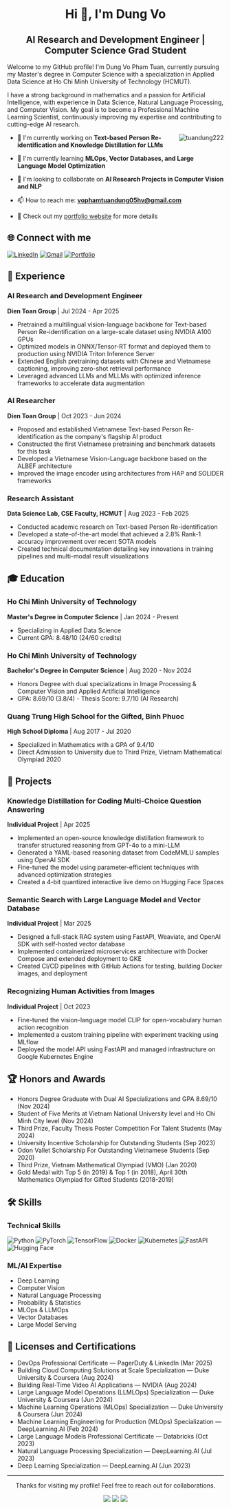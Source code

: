 

<!--
## Hi there 👋
**tuandung222/tuandung222** is a ✨ _special_ ✨ repository because its `README.md` (this file) appears on your GitHub profile.

Here are some ideas to get you started:

- 🔭 I’m currently working on ...
- 🌱 I’m currently learning ...
- 👯 I’m looking to collaborate on ...
- 🤔 I’m looking for help with ...
- 💬 Ask me about ...
- 📫 How to reach me: ...
- 😄 Pronouns: ...
- ⚡ Fun fact: ...
-->
# <div align="center">Hi 👋, I'm Dung Vo</div>
## <div align="center">AI Research and Development Engineer | Computer Science Grad Student</div>

Welcome to my GitHub profile! I'm Dung Vo Pham Tuan, currently pursuing my Master's degree in Computer Science with a specialization in Applied Data Science at Ho Chi Minh University of Technology (HCMUT).

I have a strong background in mathematics and a passion for Artificial Intelligence, with experience in Data Science, Natural Language Processing, and Computer Vision. My goal is to become a Professional Machine Learning Scientist, continuously improving my expertise and contributing to cutting-edge AI research.

<img align="right" src="https://github-readme-stats.vercel.app/api/top-langs?username=tuandung222&show_icons=true&locale=en&layout=compact" alt="tuandung222" />

- 🔭 I'm currently working on **Text-based Person Re-identification and Knowledge Distillation for LLMs**

- 🌱 I'm currently learning **MLOps, Vector Databases, and Large Language Model Optimization**

- 👯 I'm looking to collaborate on **AI Research Projects in Computer Vision and NLP**

- 📫 How to reach me: **vophamtuandung05hv@gmail.com**

- 📄 Check out my [portfolio website](https://tuandung222.github.io/Portfolio) for more details

## 🌐 Connect with me

[![LinkedIn](https://img.shields.io/badge/-Dung%20Vo-blue?style=for-the-badge&logo=Linkedin&logoColor=white)](https://www.linkedin.com/in/dung-vo)
[![Gmail](https://img.shields.io/badge/vophamtuandung05hv-red?style=for-the-badge&logo=Gmail&logoColor=white)](mailto:vophamtuandung05hv@gmail.com)
[![Portfolio](https://img.shields.io/badge/Portfolio-black?style=for-the-badge&logo=github&logoColor=white)](https://tuandung222.github.io/Portfolio)

## 💼 Experience

### AI Research and Development Engineer
**Dien Toan Group** | Jul 2024 - Apr 2025
- Pretrained a multilingual vision-language backbone for Text-based Person Re-identification on a large-scale dataset using NVIDIA A100 GPUs
- Optimized models in ONNX/Tensor-RT format and deployed them to production using NVIDIA Triton Inference Server
- Extended English pretraining datasets with Chinese and Vietnamese captioning, improving zero-shot retrieval performance
- Leveraged advanced LLMs and MLLMs with optimized inference frameworks to accelerate data augmentation

### AI Researcher
**Dien Toan Group** | Oct 2023 - Jun 2024
- Proposed and established Vietnamese Text-based Person Re-identification as the company's flagship AI product
- Constructed the first Vietnamese pretraining and benchmark datasets for this task
- Developed a Vietnamese Vision-Language backbone based on the ALBEF architecture
- Improved the image encoder using architectures from HAP and SOLIDER frameworks

### Research Assistant
**Data Science Lab, CSE Faculty, HCMUT** | Aug 2023 - Feb 2025
- Conducted academic research on Text-based Person Re-identification
- Developed a state-of-the-art model that achieved a 2.8% Rank-1 accuracy improvement over recent SOTA models
- Created technical documentation detailing key innovations in training pipelines and multi-modal result visualizations

## 🎓 Education

### Ho Chi Minh University of Technology
**Master's Degree in Computer Science** | Jan 2024 - Present
- Specializing in Applied Data Science
- Current GPA: 8.48/10 (24/60 credits)

### Ho Chi Minh University of Technology
**Bachelor's Degree in Computer Science** | Aug 2020 - Nov 2024
- Honors Degree with dual specializations in Image Processing & Computer Vision and Applied Artificial Intelligence
- GPA: 8.69/10 (3.8/4) - Thesis Score: 9.7/10 (AI Research)

### Quang Trung High School for the Gifted, Binh Phuoc
**High School Diploma** | Aug 2017 - Jul 2020
- Specialized in Mathematics with a GPA of 9.4/10
- Direct Admission to University due to Third Prize, Vietnam Mathematical Olympiad 2020

## 🚀 Projects

### Knowledge Distillation for Coding Multi-Choice Question Answering
**Individual Project** | Apr 2025
- Implemented an open-source knowledge distillation framework to transfer structured reasoning from GPT-4o to a mini-LLM
- Generated a YAML-based reasoning dataset from CodeMMLU samples using OpenAI SDK
- Fine-tuned the model using parameter-efficient techniques with advanced optimization strategies
- Created a 4-bit quantized interactive live demo on Hugging Face Spaces

### Semantic Search with Large Language Model and Vector Database
**Individual Project** | Mar 2025
- Designed a full-stack RAG system using FastAPI, Weaviate, and OpenAI SDK with self-hosted vector database
- Implemented containerized microservices architecture with Docker Compose and extended deployment to GKE
- Created CI/CD pipelines with GitHub Actions for testing, building Docker images, and deployment

### Recognizing Human Activities from Images
**Individual Project** | Oct 2023
- Fine-tuned the vision-language model CLIP for open-vocabulary human action recognition
- Implemented a custom training pipeline with experiment tracking using MLflow
- Deployed the model API using FastAPI and managed infrastructure on Google Kubernetes Engine

## 🏆 Honors and Awards

- Honors Degree Graduate with Dual AI Specializations and GPA 8.69/10 (Nov 2024)
- Student of Five Merits at Vietnam National University level and Ho Chi Minh City level (Nov 2024)
- Third Prize, Faculty Thesis Poster Competition For Talent Students (May 2024)
- University Incentive Scholarship for Outstanding Students (Sep 2023)
- Odon Vallet Scholarship For Outstanding Vietnamese Students (Sep 2020)
- Third Prize, Vietnam Mathematical Olympiad (VMO) (Jan 2020)
- Gold Medal with Top 5 (in 2019) & Top 1 (in 2018), April 30th Mathematics Olympiad for Gifted Students (2018-2019)

## 🛠️ Skills

### Technical Skills
![Python](https://img.shields.io/badge/python-%2314354C.svg?style=for-the-badge&logo=python&logoColor=white)
![PyTorch](https://img.shields.io/badge/PyTorch-%23EE4C2C.svg?style=for-the-badge&logo=PyTorch&logoColor=white)
![TensorFlow](https://img.shields.io/badge/TensorFlow-%23FF6F00.svg?style=for-the-badge&logo=TensorFlow&logoColor=white)
![Docker](https://img.shields.io/badge/docker-%230db7ed.svg?style=for-the-badge&logo=docker&logoColor=white)
![Kubernetes](https://img.shields.io/badge/kubernetes-%23326CE5.svg?style=for-the-badge&logo=kubernetes&logoColor=white)
![FastAPI](https://img.shields.io/badge/FastAPI-005571?style=for-the-badge&logo=fastapi)
![Hugging Face](https://img.shields.io/badge/Hugging%20Face-yellow?style=for-the-badge&logo=huggingface&logoColor=white)

### ML/AI Expertise
- Deep Learning
- Computer Vision
- Natural Language Processing
- Probability & Statistics
- MLOps & LLMOps
- Vector Databases
- Large Model Serving

## 📜 Licenses and Certifications

- DevOps Professional Certificate — PagerDuty & LinkedIn (Mar 2025)
- Building Cloud Computing Solutions at Scale Specialization — Duke University & Coursera (Aug 2024)
- Building Real-Time Video AI Applications — NVIDIA (Aug 2024)
- Large Language Model Operations (LLMLOps) Specialization — Duke University & Coursera (Jun 2024)
- Machine Learning Operations (MLOps) Specialization — Duke University & Coursera (Jun 2024)
- Machine Learning Engineering for Production (MLOps) Specialization — DeepLearning.AI (Feb 2024)
- Large Language Models Professional Certificate — Databricks (Oct 2023)
- Natural Language Processing Specialization — DeepLearning.AI (Jul 2023)
- Deep Learning Specialization — DeepLearning.AI (Jun 2023)

---

<p align="center">Thanks for visiting my profile! Feel free to reach out for collaborations.</p>
<p align="center">
  <img src="https://komarev.com/ghpvc/?username=tuandung222&style=for-the-badge"/>
  <img src="https://shields.io/github/stars/tuandung222?style=for-the-badge"/>
  <img src="https://img.shields.io/github/followers/tuandung222?style=for-the-badge"/>
</p>
